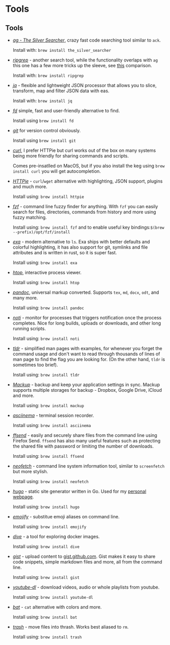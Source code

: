 # Tools

## Tools

- *[ag - The Silver Searcher](https://github.com/ggreer/the_silver_searcher)*,
  crazy fast code searching tool similar to `ack`.

  Install with: `brew install the_silver_searcher`

- *[ripgrep](https://github.com/BurntSushi/ripgrep)* - another search tool,
  while the functionality overlaps with `ag` this one has a few more tricks
  up the sleeve, see [this](https://beyondgrep.com/feature-comparison/) comparison.

  Install with: `brew install ripgrep`

- *[jq](https://stedolan.github.io/jq/)* - flexible and lightweight JSON processor
  that allows you to slice, transform, map and filter JSON data with eas.

  Install with: `brew install jq`

- *[fd](https://github.com/sharkdp/fd)* simple, fast and user-friendly alternative to find.

  Install using `brew install fd`

- *[git](https://github.com/git/git)* for version control obviously.

  Install using `brew install git`

- *[curl](https://curl.se/docs/manpage.html)*, I prefer HTTPie but curl works
  out of the box on many systems being more friendly for sharing commands and
  scripts.

  Comes pre-insatlled on MacOS, but if you also install the keg using
  `brew install curl` you will get autocompletion.

- *[HTTPie](https://httpie.org/)* - `curl`/`wget` alternative with highlighting,
  JSON support, plugins and much more.

  Install using: `brew install httpie`

- *[fzf](https://github.com/junegunn/fzf)* - command line fuzzy finder for anything.
  With `fzf` you can easily search for files, directories, commands from history and more using fuzzy matching.

  Install using: `brew install fzf` and to enable useful key bindings:`$(brew --prefix)/opt/fzf/install`

- *[exa](https://github.com/ogham/exa)* - modern alternative to `ls`.
  Exa ships with better defaults and colorful highlighting, it has also support
  for git, symlinks and file attributes and is written in rust, so it is super fast.

  Install using: `brew install exa`

- *[htop](https://htop.dev/)*, interactive process viewer.

  Install using: `brew install htop`

- *[pandoc](https://github.com/jgm/pandoc)*, universal markup converted.
  Supports `tex`, `md`, `docx`, `odt`, and many more.

  Install using: `brew install pandoc`

- *[noti](https://github.com/variadico/noti)* - monitor for processes
  that triggers notification once the process completes.
  Nice for long builds, uploads or downloads, and other long running scripts.

  Install using: `brew install noti`

- *[tldr](https://tldr.sh/)* - simplified man pages with examples, for whenever you forget the command usage and don't want to read through thousands of lines of man page to find the flag you are looking for. (On the other hand, `tldr` is sometimes too brief).

  Install using: `brew install tldr`

- *[Mackup](https://github.com/lra/mackup)* - backup and keep your application settings in sync. Mackup supports multiple storages for backup - Dropbox, Google Drive, iCloud and more.

  Install using: `brew install mackup`

- *[asciinema](https://github.com/asciinema/asciinema)* - terminal session recorder.

  Install using: `brew install asciinema`

- *[ffsend](https://github.com/timvisee/ffsend)* - easily and securely share files from the command line using Firefox Send. `ffsend` has also many useful features such as protecting the shared file with password or limiting the number of downloads.

  Install using: `brew install ffsend`

- *[neofetch](https://github.com/dylanaraps/neofetch)* - command line
  system information tool, similar to `screenfetch` but more stylish.

  Install using: `brew install neofetch`

- *[hugo](https://github.com/gohugoio/hugo)* - static site generator written in Go.
  Used for my [personal webpage](https://dzx.cz).

  Install using: `brew install hugo`

- *[emojify](https://github.com/mrowa44/emojify)* - substitue emoji aliases
  on command line.

  Install using: `brew install emojify`

- *[dive](https://github.com/wagoodman/dive)* - a tool for exploring docker
  images.

  Install using: `brew install dive`

- *[gist](https://github.com/defunkt/gist)* - upload content to [gist.github.com](https://gist.github.com/discover). Gist makes it easy to share code snippets, simple markdown files and more, all from the command line.

  Install using: `brew install gist`

- *[youtube-dl](https://ytdl-org.github.io/youtube-dl/index.html)* - download videos, audio or whole playlists from youtube.

  Install using: `brew install youtube-dl`

- *[bat](notion://www.notion.so/matousdz/Computer-Science-adccc07398e04fe3b6b6b3ac98029f61?p=51166fcb3e3c49f18c0f00fe0586dc08&showMoveTo=true)* - `cat` alternative with colors and more.

  Install using: `brew install bat`

- *[trash](https://github.com/ali-rantakari/trash)* - move files into thrash.
  Works best aliased to `rm`.

  Install using: `brew install trash`

